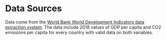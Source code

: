 # Data Sources

Data come from the [World Bank World Development Indicators data extraction system](https://databank.worldbank.org/source/world-development-indicators). The data include 2018 values of GDP per capita and CO2 emissions per capita for every country with valid data on both variables.
